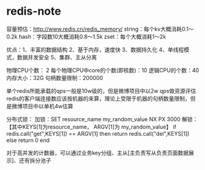 # redis-note

容量预估：http://www.redis.cn/redis_memory/
	string：每个kv大概消耗0.1～0.2k
	hash：字段数10大概消耗0.8～1.5k
	zset：每个大概消耗1～2k

优点：1、丰富的数据结构
     2、基于内存，速度快
     3、数据持久化
     4、单线程模式，数据并发安全
     5、集群、主从分离


物理CPU个数：	2
每个物理CPU中core的个数(即核数)：10
逻辑CPU的个数：40
内存大小：32G
句柄数量限制：200000

单个redis所能承载的qps一般是10w级的，但是微博项目中以2w qps做资源评估
redis的客户端连接数应该按机器的来算，理论上受限于机器的句柄数量限制，但是微博项目中以单机4w估算



分布式锁：
加锁：SET resource_name my_random_value NX PX 3000
解锁：【其中KEYS[1]为resource_name， ARGV[1]为 my_random_value】
	if redis.call("get",KEYS[1]) == ARGV[1] then
	    return redis.call("del",KEYS[1])
	else
	    return 0
	end

对于高并发的计数器，可以通过业务key分组、主从[主负责写从负责页面数据展示]、还有拆分池子